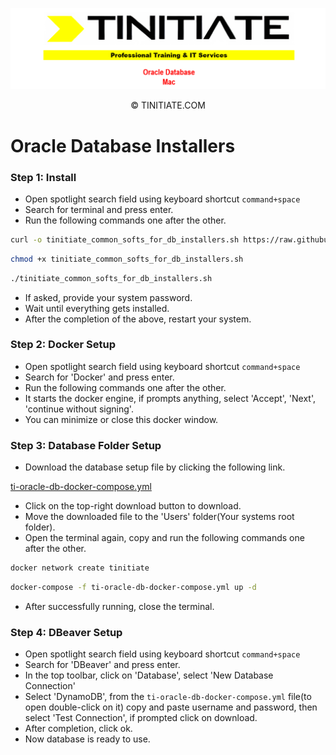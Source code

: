 ![Tinitiate Mac Oracle Image](tinitiate_mac_oracle_database.png)
<p align="center">&copy; TINITIATE.COM</p>

# Oracle Database Installers
### Step 1: Install
* Open spotlight search field using keyboard shortcut `command+space`
* Search for terminal and press enter.
* Run the following commands one after the other.
```sh
curl -o tinitiate_common_softs_for_db_installers.sh https://raw.githubusercontent.com/tinitiateprime/tinitiate-onboarding/main/software-installers/mac/database-installers/common_softs_for_db.sh
```
```sh
chmod +x tinitiate_common_softs_for_db_installers.sh
```
```sh
./tinitiate_common_softs_for_db_installers.sh
```
* If asked, provide your system password.
* Wait until everything gets installed.
* After the completion of the above, restart your system.
### Step 2: Docker Setup
* Open spotlight search field using keyboard shortcut `command+space`
* Search for 'Docker' and press enter.
* Run the following commands one after the other.
* It starts the docker engine, if prompts anything, select 'Accept', 'Next', 'continue without signing'.
* You can minimize or close this docker window.
### Step 3: Database Folder Setup
* Download the database setup file by clicking the following link.

[ti-oracle-db-docker-compose.yml](https://github.com/tinitiateprime/tinitiate-onboarding/blob/main/software-installers/windows/database-installers/dynamodb/ti-oracle-db-docker-compose.yml)
* Click on the top-right download button to download.
* Move the downloaded file to the 'Users' folder(Your systems root folder).
* Open the terminal again, copy and run the following commands one after the other.
```sh
docker network create tinitiate
```
```sh
docker-compose -f ti-oracle-db-docker-compose.yml up -d
```
* After successfully running, close the terminal.
### Step 4: DBeaver Setup
* Open spotlight search field using keyboard shortcut `command+space`
* Search for 'DBeaver' and press enter.
* In the top toolbar, click on 'Database', select 'New Database Connection'
* Select 'DynamoDB', from the `ti-oracle-db-docker-compose.yml` file(to open double-click on it) copy and paste username and password, then select 'Test Connection', if prompted click on download.
* After completion, click ok.
* Now database is ready to use.